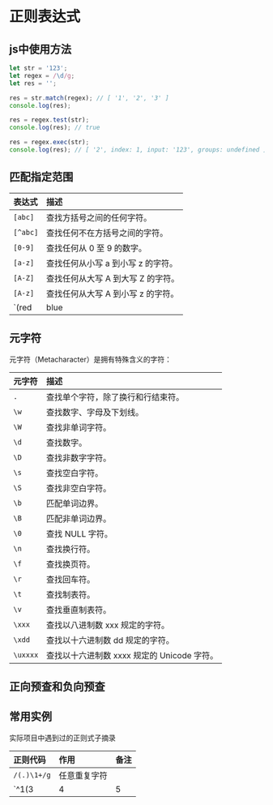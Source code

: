 # 正则表达式

## js中使用方法

```js
let str = '123';
let regex = /\d/g;
let res = '';

res = str.match(regex); // [ '1', '2', '3' ]
console.log(res);

res = regex.test(str);
console.log(res); // true

res = regex.exec(str);
console.log(res); // [ '2', index: 1, input: '123', groups: undefined ]
```

## 匹配指定范围

| 表达式             | 描述                               |
| :----------------- | :--------------------------------- |
| `[abc]`            | 查找方括号之间的任何字符。         |
| `[^abc]`           | 查找任何不在方括号之间的字符。     |
| `[0-9]`            | 查找任何从 0 至 9 的数字。         |
| `[a-z]`            | 查找任何从小写 a 到小写 z 的字符。 |
| `[A-Z]`            | 查找任何从大写 A 到大写 Z 的字符。 |
| `[A-z]`            | 查找任何从大写 A 到小写 z 的字符。 |
| `(red|blue|green)` | 查找任何指定的选项。               |

## 元字符

元字符（Metacharacter）是拥有特殊含义的字符：

| 元字符   | 描述                                        |
| :------- | :------------------------------------------ |
| `.`      | 查找单个字符，除了换行和行结束符。          |
| `\w`     | 查找数字、字母及下划线。                    |
| `\W`     | 查找非单词字符。                            |
| `\d`     | 查找数字。                                  |
| `\D`     | 查找非数字字符。                            |
| `\s`     | 查找空白字符。                              |
| `\S`     | 查找非空白字符。                            |
| `\b`     | 匹配单词边界。                              |
| `\B`     | 匹配非单词边界。                            |
| `\0`     | 查找 NULL 字符。                            |
| `\n`     | 查找换行符。                                |
| `\f`     | 查找换页符。                                |
| `\r`     | 查找回车符。                                |
| `\t`     | 查找制表符。                                |
| `\v`     | 查找垂直制表符。                            |
| `\xxx`   | 查找以八进制数 xxx 规定的字符。             |
| `\xdd`   | 查找以十六进制数 dd 规定的字符。            |
| `\uxxxx` | 查找以十六进制数 xxxx 规定的 Unicode 字符。 |

## 正向预查和负向预查





## 常用实例

实际项目中遇到过的正则式子摘录

|正则代码 |作用 |备注 |
|:-----|:-----|:-----|
| `/(.)\1+/g` |任意重复字符 | |
| `^1(3|4|5|7|8)\d{9}$` |手机号 |  |